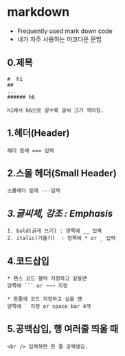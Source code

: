 markdown
===

* Frequently used mark down code
* 내가 자주 사용하는 마크다운 문법

0.제목
---
```
#  h1
##
...
###### h6

h1에서 h6으로 갈수록 글씨 크기 작아짐.
```

1.헤더(Header)
----
```
헤더 밑에 === 입력
```


2.스몰 헤더(Small Header)
----
```
스몰헤더 밑에 ---입력
```


*3.글씨체, 강조 : Emphasis*
---
~~~
1. bold(굵게 쓰기) : 양쪽에 __ 입력
2. italic(기울기)  : 양쪽에 * or _ 입력
~~~

4.코드삽입
---
```
* 펜스 코드 블럭 지정하고 싶을땐
양쪽에 ``` or ~~~ 지정

* 한줄에 코드 지정하고 싶을 떈
양쪽에 ` 지정 or space bar 4개
```

5.공백삽입, 행 여러줄 띄울 때
---
```
<br /> 입력하면 한 줄 공백생김.
```